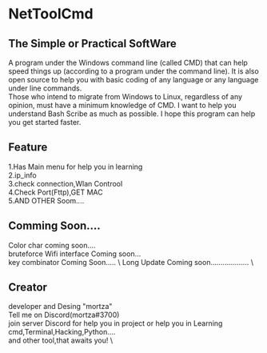 # NetToolCmd
## The Simple or Practical SoftWare
A program under the Windows command line (called CMD) that can help speed things up (according to a program under the command line).
It is also open source to help you with basic coding of any language or any language under line commands.  
Those who intend to migrate from Windows to Linux, regardless of any opinion, must have a minimum knowledge of CMD. 
I want to help you understand Bash Scribe as much as possible. I hope this program can help you get started faster. 

## Feature
1.Has Main menu for help  you in learning \
2.ip_info \
3.check connection,Wlan Controol \
4.Check Port(Fttp),GET MAC \
5.AND OTHER Soom....

## Comming Soon....
Color char coming soon.... \
bruteforce Wifi interface Coming soon... \
key combinator Coming Soon..... \ 
Long Update Coming soon................... \
## Creator
developer and Desing "mortza" \
Tell me on Discord(mortza#3700) \
join server Discord for help you in project or help you in Learning cmd,Terminal,Hacking,Python.... \
and other tool,that awaits you! 
\
